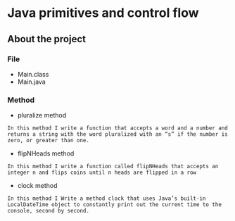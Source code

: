 # Java primitives and control flow

## About the project

### File

* Main.class
* Main.java

### Method

* pluralize method

```
In this method I write a function that accepts a word and a number and returns a string with the word pluralized with an “s” if the number is zero, or greater than one.
```

* flipNHeads method

```
In this method I write a function called flipNHeads that accepts an integer n and flips coins until n heads are flipped in a row
```

* clock method

```
In this method I Write a method clock that uses Java’s built-in LocalDateTime object to constantly print out the current time to the console, second by second.
```
